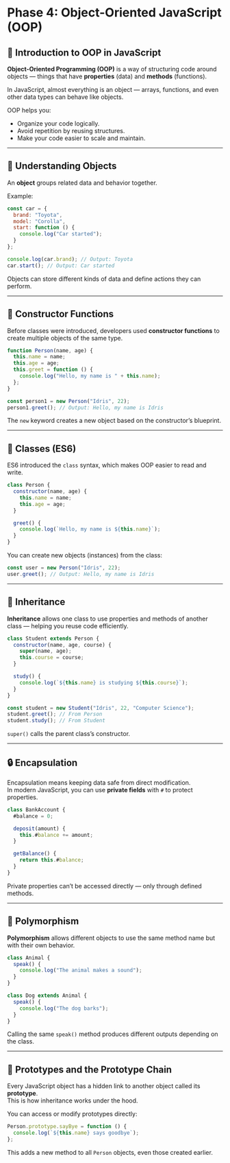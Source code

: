 # Phase 4: Object-Oriented JavaScript (OOP)

## 🧱 Introduction to OOP in JavaScript

**Object-Oriented Programming (OOP)** is a way of structuring code around objects — things that have **properties** (data) and **methods** (functions).  

In JavaScript, almost everything is an object — arrays, functions, and even other data types can behave like objects.

OOP helps you:
- Organize your code logically.
- Avoid repetition by reusing structures.
- Make your code easier to scale and maintain.

---

## 🧩 Understanding Objects

An **object** groups related data and behavior together.

Example:

```js
const car = {
  brand: "Toyota",
  model: "Corolla",
  start: function () {
    console.log("Car started");
  }
};

console.log(car.brand); // Output: Toyota
car.start(); // Output: Car started
```

Objects can store different kinds of data and define actions they can perform.

---

## 🧬 Constructor Functions

Before classes were introduced, developers used **constructor functions** to create multiple objects of the same type.

```js
function Person(name, age) {
  this.name = name;
  this.age = age;
  this.greet = function () {
    console.log("Hello, my name is " + this.name);
  };
}

const person1 = new Person("Idris", 22);
person1.greet(); // Output: Hello, my name is Idris
```

The `new` keyword creates a new object based on the constructor’s blueprint.

---

## 🧱 Classes (ES6)

ES6 introduced the `class` syntax, which makes OOP easier to read and write.

```js
class Person {
  constructor(name, age) {
    this.name = name;
    this.age = age;
  }

  greet() {
    console.log(`Hello, my name is ${this.name}`);
  }
}
```

You can create new objects (instances) from the class:

```js
const user = new Person("Idris", 22);
user.greet(); // Output: Hello, my name is Idris
```

---

## 🧠 Inheritance

**Inheritance** allows one class to use properties and methods of another class — helping you reuse code efficiently.

```js
class Student extends Person {
  constructor(name, age, course) {
    super(name, age);
    this.course = course;
  }

  study() {
    console.log(`${this.name} is studying ${this.course}`);
  }
}

const student = new Student("Idris", 22, "Computer Science");
student.greet(); // From Person
student.study(); // From Student
```

`super()` calls the parent class’s constructor.

---

## 🔒 Encapsulation

Encapsulation means keeping data safe from direct modification.  
In modern JavaScript, you can use **private fields** with `#` to protect properties.

```js
class BankAccount {
  #balance = 0;

  deposit(amount) {
    this.#balance += amount;
  }

  getBalance() {
    return this.#balance;
  }
}
```

Private properties can’t be accessed directly — only through defined methods.

---

## 🔁 Polymorphism

**Polymorphism** allows different objects to use the same method name but with their own behavior.

```js
class Animal {
  speak() {
    console.log("The animal makes a sound");
  }
}

class Dog extends Animal {
  speak() {
    console.log("The dog barks");
  }
}
```

Calling the same `speak()` method produces different outputs depending on the class.

---

## 🧩 Prototypes and the Prototype Chain

Every JavaScript object has a hidden link to another object called its **prototype**.  
This is how inheritance works under the hood.

You can access or modify prototypes directly:

```js
Person.prototype.sayBye = function () {
  console.log(`${this.name} says goodbye`);
};
```

This adds a new method to all `Person` objects, even those created earlier.

